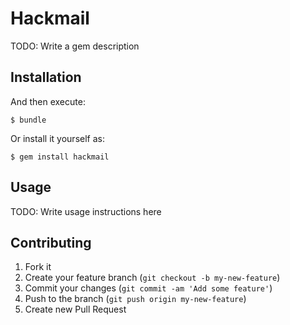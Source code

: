 # Hackmail

TODO: Write a gem description

## Installation

And then execute:

    $ bundle

Or install it yourself as:

    $ gem install hackmail

## Usage

TODO: Write usage instructions here

## Contributing

1. Fork it
2. Create your feature branch (`git checkout -b my-new-feature`)
3. Commit your changes (`git commit -am 'Add some feature'`)
4. Push to the branch (`git push origin my-new-feature`)
5. Create new Pull Request
